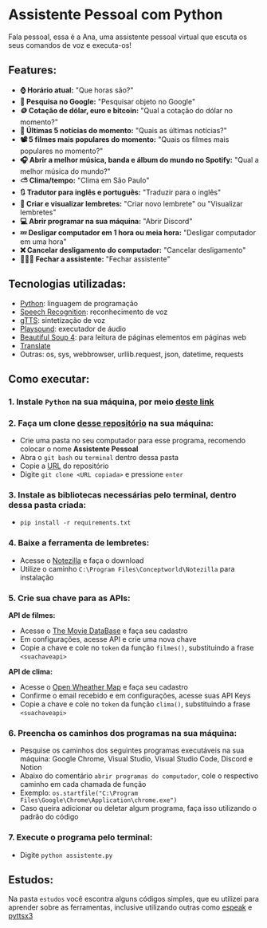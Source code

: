 # Assistente Pessoal com Python

Fala pessoal, essa é a Ana, uma assistente pessoal virtual que escuta os seus comandos de voz e executa-os!

## Features:
* **⌚ Horário atual:** "Que horas são?"<br>
* **🔎 Pesquisa no Google:** "Pesquisar objeto no Google"<br>
* **🪙 Cotação de dólar, euro e bitcoin:** "Qual a cotação do dólar no momento?"<br>
* **📰 Últimas 5 notícias do momento:** "Quais as últimas notícias?"<br>
* **📽️ 5 filmes mais populares do momento:** "Quais os filmes mais populares no momento?"<br>
* **🎧 Abrir a melhor música, banda e álbum do mundo no Spotify:** "Qual a melhor música do mundo?"<br>
* **⛅ Clima/tempo:** "Clima em São Paulo"<br>
* **🔃 Tradutor para inglês e português:** "Traduzir para o inglês"<br>
* **📒 Criar e visualizar lembretes:** "Criar novo lembrete" ou "Visualizar lembretes"<br>
* **💻 Abrir programar na sua máquina:** "Abrir Discord"<br>
* **💤 Desligar computador em 1 hora ou meia hora:** "Desligar computador em uma hora"<br>
* **❌ Cancelar desligamento do computador:** "Cancelar desligamento"<br>
* **🙋🏽‍♀️ Fechar a assistente:** "Fechar assistente"

## Tecnologias utilizadas:

* [Python](https://www.python.org/): linguagem de programação
* [Speech Recognition](https://pypi.org/project/SpeechRecognition/): reconhecimento de voz
* [gTTS](https://pypi.org/project/gTTS/): sintetização de voz
* [Playsound](https://pypi.org/project/playsound/): executador de áudio
* [Beautiful Soup 4](https://pypi.org/project/beautifulsoup4/): para leitura de páginas elementos em páginas web
* [Translate](https://pypi.org/project/translate/)
* Outras: os, sys, webbrowser, urllib.request, json, datetime, requests

## Como executar:

### **1. Instale `Python` na sua máquina, por meio [deste link](https://www.python.org/)**

### **2. Faça um clone [desse repositório](https://github.com/rafaballerini/AssistentePessoal.git) na sua máquina:**

* Crie uma pasta no seu computador para esse programa, recomendo colocar o nome **Assistente Pessoal**
* Abra o `git bash` ou `terminal` dentro dessa pasta
* Copie a [URL](https://github.com/rafaballerini/AssistentePessoal.git) do repositório
* Digite `git clone <URL copiada>` e pressione `enter`

### **3. Instale as bibliotecas necessárias pelo terminal, dentro dessa pasta criada:**

* `pip install -r requirements.txt`

### **4. Baixe a ferramenta de lembretes:**
* Acesse o [Notezilla](https://www.conceptworld.com/Notezilla) e faça o download
* Utilize o caminho `C:\Program Files\Conceptworld\Notezilla` para instalação

### **5. Crie sua chave para as APIs:**

**API de filmes:**
* Acesse o [The Movie DataBase](https://www.themoviedb.org/) e faça seu cadastro
* Em configurações, acesse API e crie uma nova chave
* Copie a chave e cole no `token` da função `filmes()`, substituindo a frase `<suachaveapi>`

**API de clima:**
* Acesse o [Open Wheather Map](https://openweathermap.org/) e faça seu cadastro
* Confirme o email recebido e em configurações, acesse suas API Keys
* Copie a chave e cole no `token` da função `clima()`, substituindo a frase `<suachaveapi>`

### **6. Preencha os caminhos dos programas na sua máquina:**
* Pesquise os caminhos dos seguintes programas executáveis na sua máquina: Google Chrome, Visual Studio, Visual Studio Code, Discord e Notion
* Abaixo do comentário `abrir programas do computador`, cole o respectivo caminho em cada chamada de função
* Exemplo: `os.startfile("C:\Program Files\Google\Chrome\Application\chrome.exe")`
* Caso queira adicionar ou deletar algum programa, faça isso utilizando o padrão do código

### **7. Execute o programa pelo terminal:**
* Digite `python assistente.py`

## Estudos:

Na pasta `estudos` você escontra alguns códigos simples, que eu utilizei para aprender sobre as ferramentas, inclusive utilizando outras como [espeak](https://espeak.sourceforge.net/) e [pyttsx3](https://pypi.org/project/pyttsx3/)

